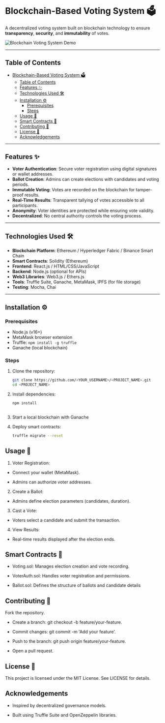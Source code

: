 # Blockchain-Based Voting System 🗳️

A decentralized voting system built on blockchain technology to ensure **transparency**, **security**, and **immutability** of votes.

![Blockchain Voting System Demo](demo/demo.gif)

---

## Table of Contents
- [Blockchain-Based Voting System 🗳️](#blockchain-based-voting-system-️)
  - [Table of Contents](#table-of-contents)
  - [Features ✨](#features-)
  - [Technologies Used 🛠️](#technologies-used-️)
  - [Installation ⚙️](#installation-️)
    - [Prerequisites](#prerequisites)
    - [Steps](#steps)
  - [Usage 🚀](#usage-)
  - [Smart Contracts 📜](#smart-contracts-)
  - [Contributing 🤝](#contributing-)
  - [License 📄](#license-)
  - [Acknowledgements](#acknowledgements)

---

## Features ✨
- **Voter Authentication**: Secure voter registration using digital signatures or wallet addresses.
- **Ballot Creation**: Admins can create elections with candidates and voting periods.
- **Immutable Voting**: Votes are recorded on the blockchain for tamper-proof results.
- **Real-Time Results**: Transparent tallying of votes accessible to all participants.
- **Anonymity**: Voter identities are protected while ensuring vote validity.
- **Decentralized**: No central authority controls the voting process.

---

## Technologies Used 🛠️
- **Blockchain Platform**: Ethereum / Hyperledger Fabric / Binance Smart Chain
- **Smart Contracts**: Solidity (Ethereum)
- **Frontend**: React.js / HTML/CSS/JavaScript
- **Backend**: Node.js (optional for APIs)
- **Web3 Libraries**: Web3.js / Ethers.js
- **Tools**: Truffle Suite, Ganache, MetaMask, IPFS (for file storage)
- **Testing**: Mocha, Chai

---

## Installation ⚙️
### Prerequisites
- Node.js (v16+)
- MetaMask browser extension
- Truffle: `npm install -g truffle`
- Ganache (local blockchain)

### Steps
1. Clone the repository:
   ```bash
   git clone https://github.com/<YOUR_USERNAME>/<PROJECT_NAME>.git
   cd <PROJECT_NAME>

2. Install dependencies:
   ```bash
   npm install
  
3. Start a local blockchain with Ganache

4. Deploy smart contracts:
   ```bash
   truffle migrate --reset

## Usage 🚀
1. Voter Registration:

- Connect your wallet (MetaMask).

- Admins can authorize voter addresses.

2. Create a Ballot:

- Admins define election parameters (candidates, duration).

3. Cast a Vote:

- Voters select a candidate and submit the transaction.

4. View Results:

- Real-time results displayed after the election ends.

## Smart Contracts 📜

- Voting.sol: Manages election creation and vote recording.

- VoterAuth.sol: Handles voter registration and permissions.

- Ballot.sol: Defines the structure of ballots and candidate details

## Contributing 🤝
Fork the repository.

- Create a branch: git checkout -b feature/your-feature.

- Commit changes: git commit -m 'Add your feature'.

- Push to the branch: git push origin feature/your-feature.

- Open a pull request.

## License 📄
This project is licensed under the MIT License. See LICENSE for details.

## Acknowledgements
- Inspired by decentralized governance models.

- Built using Truffle Suite and OpenZeppelin libraries.